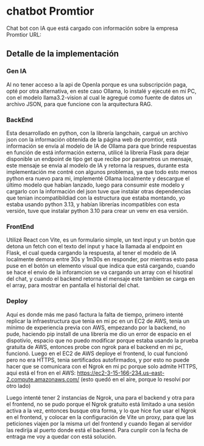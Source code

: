 # chatbot Promtior
Chat bot con IA que está cargado con información sobre la empresa Promtior
URL: 

## Detalle de la implementación

### Gen IA
Al no tener acceso a la api de OpenIa porque es una subscripción paga, opté por otra alternativa, en este caso Ollama, lo instalé y ejecuté en mi PC, con el modelo llama3.2-vision al cual le agregué como fuente de datos un archivo JSON, para que funcione con la arquitectura RAG.

### BackEnd
Esta desarrollado en python, con la librería langchain, cargué un archivo json con la información obtenida de la página web de promtior, está información se envía al modelo de IA de Ollama para que brinde respuestas en función de está información externa, utilicé la librería Flask para dejar disponible un endpoint de tipo get que recibe por parametros un mensaje, este mensaje se envia al modelo de IA y retorna la respues, durante esta implementación me contré con algunos problemas, ya que todo esto menos python era nuevo para mi, implementé Ollama localmente y descargue el último modelo que habían lanzado, luego para consumir este modelo y cargarlo con la información del json tuve que instalar otras dependencias que tenian incompatibildiad con la estructura que estaba montando, yo estaba usando python 3.13, y habían librerías incompatibles con esta versión, tuve que instalar python 3.10 para crear un venv en esa versión.

### FrontEnd
Utilizé React con Vite, es un formulario simple, un text input y un botón que detona un fetch con el texto del input y hace la llamada al endpoint en Flask, el cual queda cargando la respuesta, al tener el modelo de IA localmente demora entre 30s y 1m30s en responder, por mientras esto pasa puse en el botón un elemento visual que indica que está cargando, cuando se hace el envio de la inforamcion se va cargando un array con el hisotiral del chat, y cuando el backend retorna el mensaje este tambien se carga en el array, para mostrar en pantalla el historial del chat.

### Deploy
Aquí es donde más me pasó factura la falta de tiempo, primero intenté replicar la infraestructura que tenia en mi pc en un EC2 de AWS, tenía un mínimo de experiencia previa con AWS, empezando por la backend, no pude, haciendo pip install de una librería me dio un error de espacio en el dispotivio, espacio que no puedo modificar porque estaba usando la prueba gratuita de AWS, entonces probe con ngrok para el backend en mi pc, funcionó. Luego en el EC2 de AWS deploye el frontend, lo cual funcionó pero no era HTTPS, tenia sertificados autofirmados, y por esto no puede hacer que se comunicara con el Ngrok en mi pc porque solo admite HTTPS, aqui está el fron en el AWS: https://ec2-3-15-166-234.us-east-2.compute.amazonaws.com/ (esto quedó en el aire, porque lo resolví por otro lado)

Luego intenté tener 2 instancias de Ngrok, una para el backend y otra para el frontend, no se pudo porque el Ngrok gratuito está limitado a una sesión activa a la vez, entonces busque otra forma, y lo que hice fue usar el Ngrok en el frontend, y colocar en la configuración de Vite un proxy, para que las peticiones viajen por la misma url del frontend y cuando llegan al servidor las redirija al puerto donde está el backend. Para cunplir con la fecha de entraga me voy a quedar con está solución.
